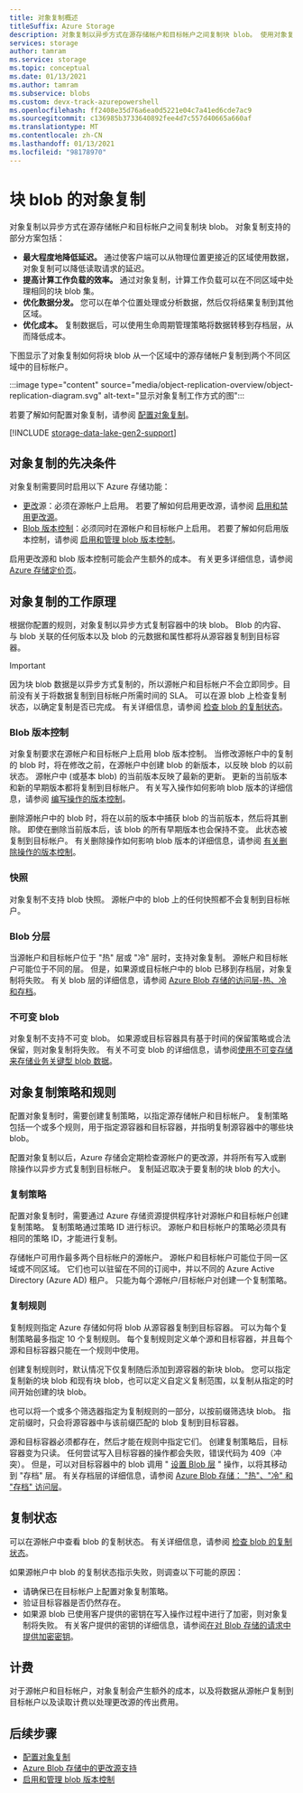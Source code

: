 ```yaml
---
title: 对象复制概述
titleSuffix: Azure Storage
description: 对象复制以异步方式在源存储帐户和目标帐户之间复制块 blob。 使用对象复制可最大程度地降低读取请求延迟，提高计算工作负载的效率，优化数据分发，并最大限度地降低成本。
services: storage
author: tamram
ms.service: storage
ms.topic: conceptual
ms.date: 01/13/2021
ms.author: tamram
ms.subservice: blobs
ms.custom: devx-track-azurepowershell
ms.openlocfilehash: ff2408e35d76a6ea0d5221e04c7a41ed6cde7ac9
ms.sourcegitcommit: c136985b3733640892fee4d7c557d40665a660af
ms.translationtype: MT
ms.contentlocale: zh-CN
ms.lasthandoff: 01/13/2021
ms.locfileid: "98178970"
---
```

# <a name="object-replication-for-block-blobs"></a>块 blob 的对象复制

对象复制以异步方式在源存储帐户和目标帐户之间复制块 blob。 对象复制支持的部分方案包括：

- **最大程度地降低延迟。** 通过使客户端可以从物理位置更接近的区域使用数据，对象复制可以降低读取请求的延迟。
- **提高计算工作负载的效率。** 通过对象复制，计算工作负载可以在不同区域中处理相同的块 blob 集。
- **优化数据分发。** 您可以在单个位置处理或分析数据，然后仅将结果复制到其他区域。
- **优化成本。** 复制数据后，可以使用生命周期管理策略将数据转移到存档层，从而降低成本。

下图显示了对象复制如何将块 blob 从一个区域中的源存储帐户复制到两个不同区域中的目标帐户。

:::image type="content" source="media/object-replication-overview/object-replication-diagram.svg" alt-text="显示对象复制工作方式的图":::

若要了解如何配置对象复制，请参阅 [配置对象复制](object-replication-configure.md)。

[!INCLUDE [storage-data-lake-gen2-support](../../../includes/storage-data-lake-gen2-support.md)]

## <a name="prerequisites-for-object-replication"></a>对象复制的先决条件

对象复制需要同时启用以下 Azure 存储功能：

- [更改](storage-blob-change-feed.md)源：必须在源帐户上启用。 若要了解如何启用更改源，请参阅 [启用和禁用更改源](storage-blob-change-feed.md#enable-and-disable-the-change-feed)。
- [Blob 版本控制](versioning-overview.md)：必须同时在源帐户和目标帐户上启用。 若要了解如何启用版本控制，请参阅 [启用和管理 blob 版本控制](versioning-enable.md)。

启用更改源和 blob 版本控制可能会产生额外的成本。 有关更多详细信息，请参阅 [Azure 存储定价页](https://azure.microsoft.com/pricing/details/storage/)。

## <a name="how-object-replication-works"></a>对象复制的工作原理

根据你配置的规则，对象复制以异步方式复制容器中的块 blob。 Blob 的内容、与 blob 关联的任何版本以及 blob 的元数据和属性都将从源容器复制到目标容器。

> [!IMPORTANT]
> 因为块 blob 数据是以异步方式复制的，所以源帐户和目标帐户不会立即同步。目前没有关于将数据复制到目标帐户所需时间的 SLA。 可以在源 blob 上检查复制状态，以确定复制是否已完成。 有关详细信息，请参阅 [检查 blob 的复制状态](object-replication-configure.md#check-the-replication-status-of-a-blob)。

### <a name="blob-versioning"></a>Blob 版本控制

对象复制要求在源帐户和目标帐户上启用 blob 版本控制。 当修改源帐户中的复制的 blob 时，将在修改之前，在源帐户中创建 blob 的新版本，以反映 blob 的以前状态。 源帐户中 (或基本 blob) 的当前版本反映了最新的更新。 更新的当前版本和新的早期版本都将复制到目标帐户。 有关写入操作如何影响 blob 版本的详细信息，请参阅 [编写操作的版本控制](versioning-overview.md#versioning-on-write-operations)。

删除源帐户中的 blob 时，将在以前的版本中捕获 blob 的当前版本，然后将其删除。 即使在删除当前版本后，该 blob 的所有早期版本也会保持不变。 此状态被复制到目标帐户。 有关删除操作如何影响 blob 版本的详细信息，请参阅 [有关删除操作的版本控制](versioning-overview.md#versioning-on-delete-operations)。

### <a name="snapshots"></a>快照

对象复制不支持 blob 快照。 源帐户中的 blob 上的任何快照都不会复制到目标帐户。

### <a name="blob-tiering"></a>Blob 分层

当源帐户和目标帐户位于 "热" 层或 "冷" 层时，支持对象复制。 源帐户和目标帐户可能位于不同的层。 但是，如果源或目标帐户中的 blob 已移到存档层，对象复制将失败。 有关 blob 层的详细信息，请参阅 [Azure Blob 存储的访问层-热、冷和存档](storage-blob-storage-tiers.md)。

### <a name="immutable-blobs"></a>不可变 blob

对象复制不支持不可变 blob。 如果源或目标容器具有基于时间的保留策略或合法保留，则对象复制将失败。 有关不可变 blob 的详细信息，请参阅[使用不可变存储来存储业务关键型 blob 数据](storage-blob-immutable-storage.md)。

## <a name="object-replication-policies-and-rules"></a>对象复制策略和规则

配置对象复制时，需要创建复制策略，以指定源存储帐户和目标帐户。 复制策略包括一个或多个规则，用于指定源容器和目标容器，并指明复制源容器中的哪些块 blob。

配置对象复制以后，Azure 存储会定期检查源帐户的更改源，并将所有写入或删除操作以异步方式复制到目标帐户。 复制延迟取决于要复制的块 blob 的大小。

### <a name="replication-policies"></a>复制策略

配置对象复制时，需要通过 Azure 存储资源提供程序针对源帐户和目标帐户创建复制策略。 复制策略通过策略 ID 进行标识。 源帐户和目标帐户的策略必须具有相同的策略 ID，才能进行复制。

存储帐户可用作最多两个目标帐户的源帐户。 源帐户和目标帐户可能位于同一区域或不同区域。 它们也可以驻留在不同的订阅中，并以不同的 Azure Active Directory (Azure AD) 租户。 只能为每个源帐户/目标帐户对创建一个复制策略。

### <a name="replication-rules"></a>复制规则

复制规则指定 Azure 存储如何将 blob 从源容器复制到目标容器。 可以为每个复制策略最多指定 10 个复制规则。 每个复制规则定义单个源和目标容器，并且每个源和目标容器只能在一个规则中使用。

创建复制规则时，默认情况下仅复制随后添加到源容器的新块 blob。 您可以指定复制新的块 blob 和现有块 blob，也可以定义自定义复制范围，以复制从指定的时间开始创建的块 blob。

也可以将一个或多个筛选器指定为复制规则的一部分，以按前缀筛选块 blob。 指定前缀时，只会将源容器中与该前缀匹配的 blob 复制到目标容器。

源和目标容器必须都存在，然后才能在规则中指定它们。 创建复制策略后，目标容器变为只读。 任何尝试写入目标容器的操作都会失败，错误代码为 409（冲突）。 但是，可以对目标容器中的 blob 调用 " [设置 Blob 层](/rest/api/storageservices/set-blob-tier) " 操作，以将其移动到 "存档" 层。 有关存档层的详细信息，请参阅 [Azure Blob 存储： "热"、"冷" 和 "存档" 访问层](storage-blob-storage-tiers.md#archive-access-tier)。

## <a name="replication-status"></a>复制状态

可以在源帐户中查看 blob 的复制状态。 有关详细信息，请参阅 [检查 blob 的复制状态](object-replication-configure.md#check-the-replication-status-of-a-blob)。

如果源帐户中 blob 的复制状态指示失败，则调查以下可能的原因：

- 请确保已在目标帐户上配置对象复制策略。
- 验证目标容器是否仍然存在。
- 如果源 blob 已使用客户提供的密钥在写入操作过程中进行了加密，则对象复制将失败。 有关客户提供的密钥的详细信息，请参阅[在对 Blob 存储的请求中提供加密密钥](encryption-customer-provided-keys.md)。

## <a name="billing"></a>计费

对于源帐户和目标帐户，对象复制会产生额外的成本，以及将数据从源帐户复制到目标帐户以及读取计费以处理更改源的传出费用。

## <a name="next-steps"></a>后续步骤

- [配置对象复制](object-replication-configure.md)
- [Azure Blob 存储中的更改源支持](storage-blob-change-feed.md)
- [启用和管理 blob 版本控制](versioning-enable.md)
